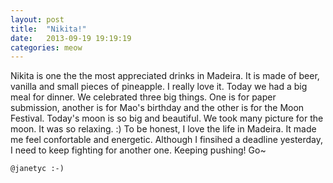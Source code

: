 ```yaml
---
layout: post
title:  "Nikita!"
date:   2013-09-19 19:19:19
categories: meow
---
```

Nikita is one the the most appreciated drinks in Madeira. It is made of beer, vanilla and small pieces of pineapple. I really love it. Today we had a big meal for dinner. We celebrated three big things. One is for paper submission, another is for Mao's birthday and the other is for the Moon Festival. Today's moon is so big and beautiful. We took many picture for the moon. It was so relaxing. :) To be honest, I love the life in Madeira. It made me feel confortable and energetic. Although I finsihed a deadline yesterday, I need to keep fighting for another one. Keeping pushing! Go~

`@janetyc :-)`

